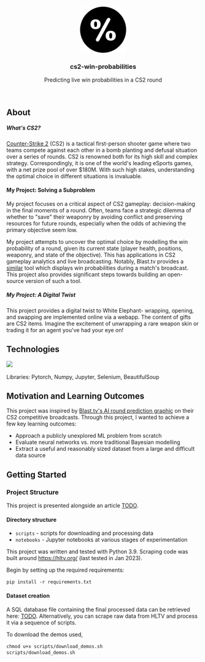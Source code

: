 <!-- PROJECT LOGO -->
<br />
<div align="center">
  <img src="assets/percent-icon.png" alt="Logo" width="120" height="120" style="background-color: white">

<h3 align="center">cs2-win-probabilities</h3>
  <p align="center">
    Predicting live win probabilities in a CS2 round
    <br />
    <br />
    <br />
  </p>
</div>

## About

##### What's CS2?

[Counter-Strike 2](https://www.counter-strike.net/cs2) (CS2) is a tactical first-person shooter game where two teams compete against each other in a bomb planting and defusal situation over a series of rounds. CS2 is renowned both for its high skill and complex strategy. Correspondingly, it is one of the world's leading eSports games, with a net prize pool of over $180M. With such high stakes, understanding the optimal choice in different situations is invaluable. 

#### My Project: Solving a Subproblem

My project focuses on a critical aspect of CS2 gameplay: decision-making in the final moments of a round. Often, teams face a strategic dilemma of whether to "save" their weaponry by avoiding conflict and preserving resources for future rounds, especially when the odds of achieving the primary objective seem low.

My project attempts to uncover the optimal choice by modelling the win probability of a round, given its current state (player health, positions, weaponry, and state of the objective). This has applications in CS2 gameplay analytics and live broadcasting. Notably, Blast.tv provides a [similar](https://blast.tv/article/blast-fall-final-2023-innovations) tool which displays win probabilities during a match's broadcast. This project also provides significant steps towards building an open-source version of such a tool.

##### My Project: A Digital Twist

This project provides a digital twist to White Elephant- wrapping, opening, and swapping are implemented online via a webapp. The content of gifts are CS2 items. Imagine the excitement of unwrapping a rare weapon skin or trading it for an agent you've had your eye on!

## Technologies

<img src="https://img.shields.io/badge/Python-3776AB?style=for-the-badge&logo=python&logoColor=white"> 

Libraries: Pytorch, Numpy, Jupyter, Selenium, BeautifulSoup

## Motivation and Learning Outcomes

This project was inspired by [Blast.tv's AI round prediction graphic](https://blast.tv/article/blast-fall-final-2023-innovations) on their CS2 competitive broadcasts. Through this project, I wanted to achieve a few key learning outcomes:
* Approach a publicly unexplored ML problem from scratch
* Evaluate neural networks vs. more traditional Bayesian modelling
* Extract a useful and reasonably sized dataset from a large and difficult data source

## Getting Started

### Project Structure

This project is presented alongside an article [TODO]().

#### Directory structure
- `scripts` - scripts for downloading and processing data
- `notebooks` - Jupyter notebooks at various stages of experimentation

This project was written and tested with Python 3.9. Scraping code was built around https://hltv.org/ (last tested in Jan 2023).

Begin by setting up the required requirements:

```
pip install -r requirements.txt
```

#### Dataset creation

A SQL database file containing the final processed data can be retrieved here: [TODO](). Alternatively, you can scrape raw data from HLTV and process it via a sequence of scripts.

To download the demos used, 

```
chmod u+x scripts/download_demos.sh
scripts/download_demos.sh
```